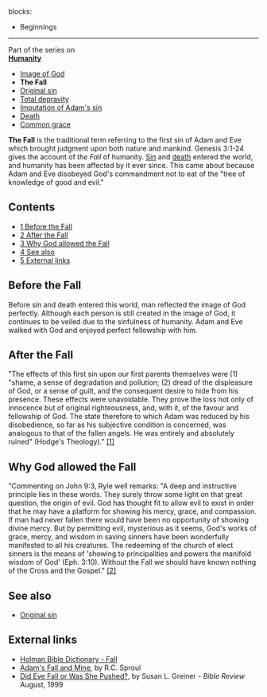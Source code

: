 blocks:
- Beginnings

---

Part of the series on  
**[Humanity](Humanity "Humanity")**
-   [Image of God](Image_of_God "Image of God")
-   **The Fall**
-   [Original sin](Original_sin "Original sin")
-   [Total depravity](Total_depravity "Total depravity")
-   [Imputation of Adam's sin](Imputation_of_Adam's_sin "Imputation of Adam's sin")
-   [Death](Death "Death")
-   [Common grace](Common_grace "Common grace")

**The Fall** is the traditional term referring to the first sin of
Adam and Eve which brought judgment upon both nature and mankind.
Genesis 3:1-24 gives the account of *the Fall* of humanity.
[Sin](Sin "Sin") and [death](Death "Death") entered the world, and
humanity has been affected by it ever since. This came about
because Adam and Eve disobeyed God's commandment not to eat of the
"tree of knowledge of good and evil."

## Contents

-   [1 Before the Fall](#Before_the_Fall)
-   [2 After the Fall](#After_the_Fall)
-   [3 Why God allowed the Fall](#Why_God_allowed_the_Fall)
-   [4 See also](#See_also)
-   [5 External links](#External_links)

## Before the Fall

Before sin and death entered this world, man reflected the image of
God perfectly. Although each person is still created in the image
of God, it continues to be veiled due to the sinfulness of
humanity. Adam and Eve walked with God and enjoyed perfect
fellowship with him.

## After the Fall

"The effects of this first sin upon our first parents themselves
were (1) "shame, a sense of degradation and pollution; (2) dread of
the displeasure of God, or a sense of guilt, and the consequent
desire to hide from his presence. These effects were unavoidable.
They prove the loss not only of innocence but of original
righteousness, and, with it, of the favour and fellowship of God.
The state therefore to which Adam was reduced by his disobedience,
so far as his subjective condition is concerned, was analogous to
that of the fallen angels. He was entirely and absolutely ruined"
(Hodge's Theology)."
[[1]](http://www.ccel.org/e/easton/ebd/ebd/T0001300.html#T0001304)

## Why God allowed the Fall

"Commenting on John 9:3, Ryle well remarks: "A deep and instructive
principle lies in these words. They surely throw some light on that
great question, the origin of evil. God has thought fit to allow
evil to exist in order that he may have a platform for showing his
mercy, grace, and compassion. If man had never fallen there would
have been no opportunity of showing divine mercy. But by permitting
evil, mysterious as it seems, God's works of grace, mercy, and
wisdom in saving sinners have been wonderfully manifested to all
his creatures. The redeeming of the church of elect sinners is the
means of 'showing to principalities and powers the manifold wisdom
of God' (Eph. 3:10). Without the Fall we should have known nothing
of the Cross and the Gospel."
[[2]](http://www.ccel.org/e/easton/ebd/ebd/T0001300.html#T0001304)

## See also

-   [Original sin](Original_sin "Original sin")

## External links

-   [Holman Bible Dictionary - Fall](http://www.studylight.org/dic/hbd/view.cgi?number=T2005)
-   [Adam's Fall and Mine](http://www.the-highway.com/fall_Sproul.html), by R.C. Sproul
-   [Did Eve Fall or Was She Pushed?](http://fontes.lstc.edu/~rklein/Documents/did_eve_fall_or_was_she_pushed.htm),
    by Susan L. Greiner - *Bible Review* August, 1999


